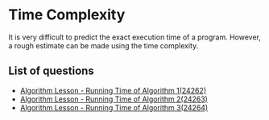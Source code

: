 Time Complexity
=================
It is very difficult to predict the exact execution time of a program. However, a rough estimate can be made using the time complexity.

List of questions
-----------

- [Algorithm Lesson - Running Time of Algorithm 1(24262)](https://github.com/yoru4890/coding_test/blob/main/baekjoon/time_complexity/24262.md)
- [Algorithm Lesson - Running Time of Algorithm 2(24263)](https://github.com/yoru4890/coding_test/blob/main/baekjoon/time_complexity/24263.md)
- [Algorithm Lesson - Running Time of Algorithm 3(24264)](https://github.com/yoru4890/coding_test/blob/main/baekjoon/time_complexity/24264.md)
